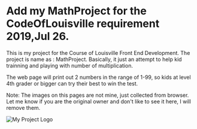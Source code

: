 # Add my MathProject for the CodeOfLouisville requirement 2019,Jul 26.

This is my project for the Course of Louisville Front End Development.
The project is name as : MathProject.
Basically, it just an attempt to help kid trainning and playing with number
of multiplication.

The web page will print out 2 numbers in the range of 1-99, so kids at level 4th grader
or bigger can try their best to win the test.

Note:  The images on this pages are not mine, just collected from browser. Let me know
if you are the original owner and don't like to see it here, I will remove them.

![My Project Logo](https://github.com/Kathy101/MathProject/blob/master/img/Logo1.jpg)
